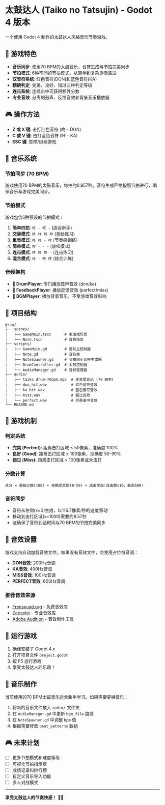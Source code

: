 # 太鼓达人 (Taiko no Tatsujin) - Godot 4 版本

一个使用 Godot 4 制作的太鼓达人风格音乐节奏游戏。

## 🎵 游戏特色

- **音乐同步**: 使用70 BPM的太鼓音乐，音符生成与节拍完美同步
- **节拍模式**: 6种不同的节拍模式，从简单到复杂逐渐递进
- **双音符系统**: 红色音符(DON)和蓝色音符(KA)
- **精确判定**: 完美、良好、错过三种判定等级
- **连击系统**: 连续击中可获得额外分数
- **专业音效**: 分离的鼓声、反馈音效和背景音乐播放器

## 🎮 操作方法

- **Z 或 X 键**: 击打红色音符 (咚 - DON)
- **C 或 V 键**: 击打蓝色音符 (咔 - KA)
- **ESC 键**: 暂停/继续游戏

## 🎼 音乐系统

### 节拍同步 (70 BPM)
游戏使用70 BPM的太鼓音乐，每拍约0.857秒。音符生成严格按照节拍进行，确保音乐与游戏完美同步。

### 节拍模式
游戏包含6种预设的节拍模式：

1. **简单四拍**: `咚 - 咚 -` (适合新手)
2. **交替模式**: `咚 咔 咚 咔` (基础练习)
3. **重音模式**: `咚 咚 - 咔` (节奏感训练)
4. **简单模式**: `咚 - - -` (放松模式)
5. **连击模式**: `咚 咚 咚 -` (连击练习)
6. **混合模式**: `咔 - 咚 咚` (综合训练)

### 音频架构
- **🥁 DrumPlayer**: 专门播放鼓声音效 (don/ka)
- **🔔 FeedbackPlayer**: 播放反馈音效 (perfect/miss)
- **🎼 BGMPlayer**: 播放背景音乐，不受游戏音效影响

## 📁 项目结构

```
drum/
├── scenes/
│   ├── GameMain.tscn      # 主游戏场景
│   └── Note.tscn          # 音符场景
├── scripts/
│   ├── GameMain.gd        # 游戏主控制器
│   ├── Note.gd            # 音符类
│   ├── NoteSpawner.gd     # 节拍同步音符生成器
│   ├── DrumController.gd  # 太鼓控制器
│   └── AudioManager.gd    # 音频管理器
├── audio/
│   ├── taiko drum-70bpm.mp3  # 主背景音乐 (70 BPM)
│   ├── don_hit.wav           # 红色音符音效
│   ├── ka_hit.wav            # 蓝色音符音效
│   ├── miss.wav              # 错过音效
│   └── perfect.wav           # 完美击中音效
└── README.md
```

## 🎯 游戏机制

### 判定系统
- **完美 (Perfect)**: 距离击打区域 ≤ 50像素，准确度 100%
- **良好 (Good)**: 距离击打区域 ≤ 100像素，准确度 50-99%
- **错过 (Miss)**: 距离击打区域 > 100像素或未击打

### 分数计算
```
总分 = 基础分数(100) + 准确度奖励(0-50) + 连击奖励(连击数×10，最高500)
```

### 音符同步
- 音符从左侧(x=0)生成，以116.7像素/秒的速度移动
- 移动到击打区域(x=1000)需要约8.57秒
- 这确保了音符到达时间与70 BPM的节拍完美同步

## 🔧 音效设置

游戏支持自动加载音效文件。如果没有音效文件，会使用占位符音调：

- **DON音效**: 200Hz音调
- **KA音效**: 400Hz音调  
- **MISS音效**: 100Hz音调
- **PERFECT音效**: 600Hz音调

### 推荐音效来源
- [Freesound.org](https://freesound.org) - 免费音效库
- [Zapsplat](https://zapsplat.com) - 专业音效库
- [Adobe Audition](https://www.adobe.com/products/audition.html) - 音效制作工具

## 🚀 运行游戏

1. 确保安装了 Godot 4.x
2. 打开项目文件 `project.godot`
3. 按 F5 运行游戏
4. 享受太鼓达人的乐趣！

## 🎵 音乐制作

当前使用的70 BPM太鼓音乐适合新手学习。如果需要更换音乐：

1. 将新的音乐文件放入 `audio/` 文件夹
2. 在 `AudioManager.gd` 中更新 `bgm_file` 路径
3. 在 `NoteSpawner.gd` 中调整 `bpm` 值
4. 根据需要修改 `beat_patterns` 数组

## 🎮 未来计划

- [ ] 更多节拍模式和难度等级
- [ ] 可视化节拍指示器
- [ ] 成绩记录和排行榜
- [ ] 自定义音乐导入功能
- [ ] 多人对战模式

---

**享受太鼓达人的节奏快感！** 🥁🎵 